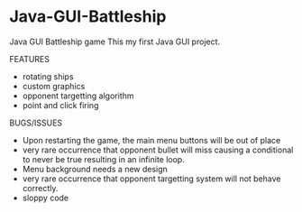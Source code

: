 # Java-GUI-Battleship
Java GUI Battleship game
This my first Java GUI project. 

FEATURES
- rotating ships
- custom graphics
- opponent targetting algorithm
- point and click firing

BUGS/ISSUES
- Upon restarting the game, the main menu buttons will be out of place
- very rare occurrence that opponent bullet will miss causing a conditional to never be true resulting in an infinite loop.
- Menu background needs a new design
- very rare occurrence that opponent targetting system will not behave correctly.
- sloppy code
